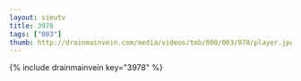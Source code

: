 ```yaml
--- 
layout: sieutv
title: 3978
tags: ["003"]
thumb: http://drainmainvein.com/media/videos/tmb/000/003/978/player.jpg
---
```

{% include drainmainvein key="3978" %} 
